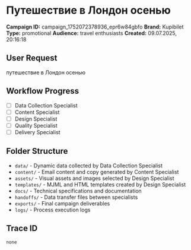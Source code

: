 # Путешествие в Лондон осенью

**Campaign ID:** campaign_1752072378936_epr6w84gbfo
**Brand:** Kupibilet
**Type:** promotional
**Audience:** travel enthusiasts
**Created:** 09.07.2025, 20:16:18

## User Request
путешествие в Лондон осенью

## Workflow Progress
- [ ] Data Collection Specialist
- [ ] Content Specialist  
- [ ] Design Specialist
- [ ] Quality Specialist
- [ ] Delivery Specialist

## Folder Structure

- `data/` - Dynamic data collected by Data Collection Specialist
- `content/` - Email content and copy generated by Content Specialist
- `assets/` - Visual assets and images selected by Design Specialist
- `templates/` - MJML and HTML templates created by Design Specialist
- `docs/` - Technical specifications and documentation
- `handoffs/` - Data transfer files between specialists
- `exports/` - Final campaign deliverables
- `logs/` - Process execution logs

## Trace ID
`none`
